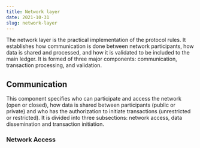 ```yaml
---
title: Network layer
date: 2021-10-31
slug: network-layer
---
```



The network layer is the practical implementation of the protocol rules. It establishes how communication is done between network participants, how data is shared and processed, and how it is validated to be included to the main ledger. It is formed of three major components: communication, transaction processing, and validation. 

## Communication 

This component specifies who can participate and access the network (open or closed), how data is shared between participants (public or private) and who has the authorization to initiate transactions (unrestricted or restricted). It is divided into three subsections: network access, data dissemination and transaction initiation.

### Network Access

